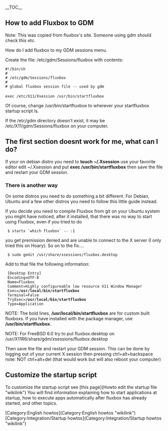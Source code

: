 \_\_TOC\_\_

How to add Fluxbox to GDM
-------------------------

Note: This was copied from fluxbox's site. Someone using gdm should
check this etc.

How do I add fluxbox to my GDM sessions menu.

Create the file: /etc/gdm/Sessions/fluxbox with contents:

`#!/bin/sh`\
`#`\
`# /etc/gdm/Sessions/fluxbox`\
`#`\
`# global fluxbox session file -- used by gdm`\
\
`exec /etc/X11/Xsession /usr/bin/startfluxbox`

Of course, change /usr/bin/startfluxbox to wherever your startfluxbox
startup script is.

If the /etc/gdm directory doesn't exist, it may be
/etc/X11/gdm/Sessions/fluxbox on your computer.

The first section doesnt work for me, what can I do?
----------------------------------------------------

If your on debian distro you need to **touch \~/.Xsession** use your
favorite editor edit \~/.Xsession and put **exec /usr/bin/startfluxbox**
then save the file and restart your GDM session.

### There is another way

On some distros you need to do something a bit different. For Debian,
Ubuntu and a few other distros you need to follow this little guide
instead.

If you decide you need to compile Fluxbox from git on your Ubuntu system
you might have noticed, after it installed, that there was no way to
start using Fluxbox, even if you tried to do

``  $ startx `which fluxbox` -- :1 ``

you get premission denied and are unable to connect to the X server (I
only tried this on Hoary). So on to the fix....

` $ sudo gedit /usr/share/xsessions/fluxbox.desktop`

Add to that file the following information:

` [Desktop Entry]`\
` Encoding=UTF-8`\
` Name=Fluxbox`\
` Comment=Highly configureable low resource X11 Window Manager`\
` Exec=`**`/usr/local/bin/startfluxbox`**\
` Terminal=False`\
` TryExec=`**`/usr/local/bin/startfluxbox`**\
` Type=Application`

NOTE: The bold lines, **/usr/local/bin/startfluxbox** are for custom
built fluxboxs. If you have installed with the package manager, use
**/usr/bin/startfluxbox**.

NOTE: For FreeBSD 6.0 try to put fluxbox.desktop on
/usr/X11R6/share/gdm/xsessions/fluxbox.desktop

Then save the file and restart your GDM session. This can be done by
logging out of your current X session then pressing ctrl+alt+backspace
note: NOT ctrl+alt+del (that would work but will also reboot your
computer)

Customize the startup script
----------------------------

To customize the startup script see [this
page](Howto edit the startup file "wikilink") You will find information
explaining how to start applications at startup, how to execute apps
automatically after fluxbox has already started, and other topics.

[Category:English howtos](Category:English howtos "wikilink")
[Category:Integration/Startup
howtos](Category:Integration/Startup howtos "wikilink")
